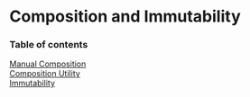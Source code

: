 # Composition and Immutability

### Table of contents
[Manual Composition](manual-composition.md) <br>
[Composition Utility](composition-utility.md) <br>
[Immutability](immutability.md) <br>


